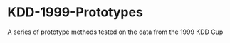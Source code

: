 KDD-1999-Prototypes
===================

A series of prototype methods tested on the data from the 1999 KDD Cup
